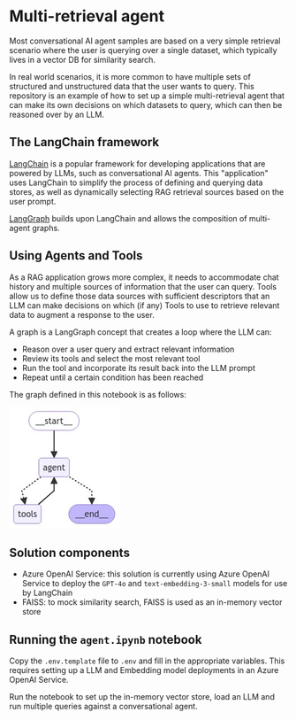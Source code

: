 # Multi-retrieval agent
Most conversational AI agent samples are based on a very simple retrieval scenario where the user is querying over a single dataset, which typically lives in a vector DB for similarity search.

In real world scenarios, it is more common to have multiple sets of structured and unstructured data that the user wants to query. This repository is an example of how to set up a simple multi-retrieval agent that can make its own decisions on which datasets to query, which can then be reasoned over by an LLM.

## The LangChain framework
[LangChain](https://python.langchain.com/v0.2/docs) is a popular framework for developing applications that are powered by LLMs, such as conversational AI agents. This "application" uses LangChain to simplify the process of defining and querying data stores, as well as dynamically selecting RAG retrieval sources based on the user prompt.

[LangGraph](https://langchain-ai.github.io/langgraph) builds upon LangChain and allows the composition of multi-agent graphs.

## Using Agents and Tools
As a RAG application grows more complex, it needs to accommodate chat history and multiple sources of information that the user can query. Tools allow us to define those data sources with sufficient descriptors that an LLM can make decisions on which (if any) Tools to use to retrieve relevant data to augment a response to the user. 

A graph is a LangGraph concept that creates a loop where the LLM can:
- Reason over a user query and extract relevant information
- Review its tools and select the most relevant tool
- Run the tool and incorporate its result back into the LLM prompt
- Repeat until a certain condition has been reached

The graph defined in this notebook is as follows:

![A visual representation of the graph](images/graph.png)

## Solution components
- Azure OpenAI Service: this solution is currently using Azure OpenAI Service to deploy the `GPT-4o` and `text-embedding-3-small` models for use by LangChain
- FAISS: to mock similarity search, FAISS is used as an in-memory vector store

## Running the `agent.ipynb` notebook
Copy the `.env.template` file to `.env` and fill in the appropriate variables. This requires setting up a LLM and Embedding model deployments in an Azure OpenAI Service.

Run the notebook to set up the in-memory vector store, load an LLM and run multiple queries against a conversational agent.
